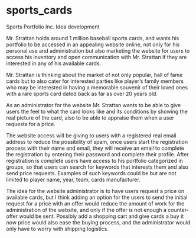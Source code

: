 ﻿# sports_cards
Sports Portfolio Inc.
Idea development
 
 
Mr. Strattan holds around 1 million baseball sports cards, and wants his portfolio to be accessed in an appealing website online, not only for his personal use and administration but also marketing the website for users to access his inventory and open communication with Mr. Strattan if they are interested in any of his available cards.
 
Mr. Strattan is thinking about the market of not only popular, hall of fame cards but to also cater for interested parties like player’s family members who may be interested in having a memorable souvenir of their loved ones with a rare sports card dated back as far as over 20 years old.
 
As an administrator for the website Mr. Strattan wants to be able to give users the feel to what the card looks like and its conditions by showing the real picture of the card, also to be able to appraise them when a user requests for a price.
 
The website access will be giving to users with a registered real email address to reduce the possibility of spam, once users start the registration process with their name and email, they will receive an email to complete the registration by entering their password and complete their profile. After registration is complete users have access to his portfolio categorized in groups, so that users can search for keywords that interests them and also send price requests. Examples of such keywords could be but are not limited to player name, year, team, cards manufacturer.
 
The idea for the website administrator is to have users request a price on available cards, but I think adding an option for the users to send the initial request for a price with an offer would reduce the amount of work for the administration of the website, and only if the offer is not enough a counter-offer would be sent. Possibly add a shopping cart and give cards a buy it now price would also ease the buying process, and the administrator would only have to worry with shipping logistics. 

